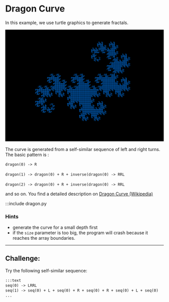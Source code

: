 
# Dragon Curve

In this example, we use turtle graphics to generate fractals.

![](../images/dragon.png)

The curve is generated from a self-similar sequence of left and right turns.
The basic pattern is :

    dragon(0) -> R

    dragon(1) -> dragon(0) + R + inverse(dragon(0) -> RRL

    dragon(2) -> dragon(0) + R + inverse(dragon(0) -> RRL

and so on. You find a detailed description on [Dragon Curve (Wikipedia)](https://en.wikipedia.org/wiki/Dragon_curve)

:::include dragon.py

### Hints

* generate the curve for a small depth first
* if the `size` parameter is too big, the program will crash because it reaches the array boundaries.

----

## Challenge:

Try the following self-similar sequence:

    :::text
    seq(0) -> LRRL
    seq(1) -> seq(0) + L + seq(0) + R + seq(0) + R + seq(0) + L + seq(0)
    ...
